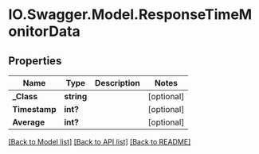 # IO.Swagger.Model.ResponseTimeMonitorData
## Properties

Name | Type | Description | Notes
------------ | ------------- | ------------- | -------------
**_Class** | **string** |  | [optional] 
**Timestamp** | **int?** |  | [optional] 
**Average** | **int?** |  | [optional] 

[[Back to Model list]](../README.md#documentation-for-models) [[Back to API list]](../README.md#documentation-for-api-endpoints) [[Back to README]](../README.md)

